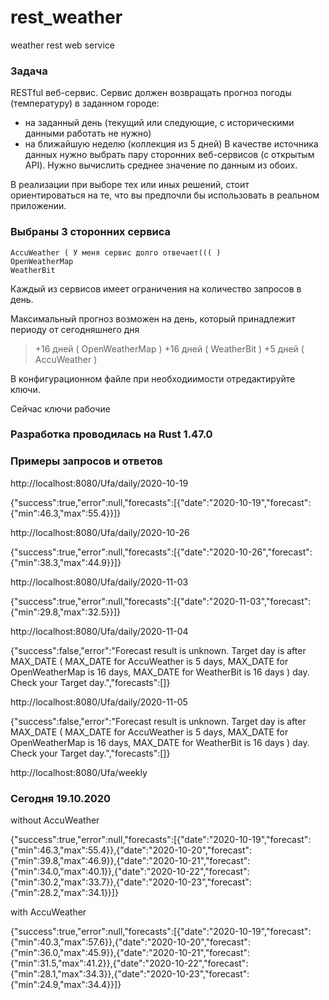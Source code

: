 # rest_weather
 weather rest web service


### Задача

RESTful веб-сервис. Сервис должен возвращать прогноз погоды (температуру) в заданном городе:
- на заданный день (текущий или следующие, с историческими данными работать не нужно)
- на ближайшую неделю (коллекция из 5 дней)
В качестве источника данных нужно выбрать пару сторонних веб-сервисов (с открытым API). Нужно вычислить среднее значение по данным из обоих.

В реализации при выборе тех или иных решений, стоит ориентироваться на те, что вы предпочли бы использовать в реальном приложении.

### Выбраны 3 сторонних сервиса
    AccuWeather ( У меня сервис долго отвечает((( )
    OpenWeatherMap
    WeatherBit
    
Каждый из сервисов имеет ограничения на количество запросов в день.

Максимальный прогноз возможен на день, который принадлежит периоду от сегодняшнего дня
> +16 дней ( OpenWeatherMap )
> +16 дней ( WeatherBit )
> +5 дней ( AccuWeather )
    
В конфигурационном файле при необходиимости отредактируйте ключи.

Сейчас ключи рабочие

### Разработка проводилась на Rust 1.47.0

### Примеры запросов и ответов


http://localhost:8080/Ufa/daily/2020-10-19

{"success":true,"error":null,"forecasts":[{"date":"2020-10-19","forecast":{"min":46.3,"max":55.4}}]}

http://localhost:8080/Ufa/daily/2020-10-26

{"success":true,"error":null,"forecasts":[{"date":"2020-10-26","forecast":{"min":38.3,"max":44.9}}]}

http://localhost:8080/Ufa/daily/2020-11-03

{"success":true,"error":null,"forecasts":[{"date":"2020-11-03","forecast":{"min":29.8,"max":32.5}}]}

http://localhost:8080/Ufa/daily/2020-11-04

{"success":false,"error":"Forecast result is unknown. Target day is after MAX_DATE ( MAX_DATE for AccuWeather is 5 days, MAX_DATE for OpenWeatherMap is 16 days, MAX_DATE for WeatherBit is 16 days ) day. Check your Target day.","forecasts":[]}

http://localhost:8080/Ufa/daily/2020-11-05

{"success":false,"error":"Forecast result is unknown. Target day is after MAX_DATE ( MAX_DATE for AccuWeather is 5 days, MAX_DATE for OpenWeatherMap is 16 days, MAX_DATE for WeatherBit is 16 days ) day. Check your Target day.","forecasts":[]}

http://localhost:8080/Ufa/weekly

### Сегодня 19.10.2020

without AccuWeather

{"success":true,"error":null,"forecasts":[{"date":"2020-10-19","forecast":{"min":46.3,"max":55.4}},{"date":"2020-10-20","forecast":{"min":39.8,"max":46.9}},{"date":"2020-10-21","forecast":{"min":34.0,"max":40.1}},{"date":"2020-10-22","forecast":{"min":30.2,"max":33.7}},{"date":"2020-10-23","forecast":{"min":28.2,"max":34.1}}]}

with AccuWeather

{"success":true,"error":null,"forecasts":[{"date":"2020-10-19","forecast":{"min":40.3,"max":57.6}},{"date":"2020-10-20","forecast":{"min":36.0,"max":45.9}},{"date":"2020-10-21","forecast":{"min":31.5,"max":41.2}},{"date":"2020-10-22","forecast":{"min":28.1,"max":34.3}},{"date":"2020-10-23","forecast":{"min":24.9,"max":34.4}}]}